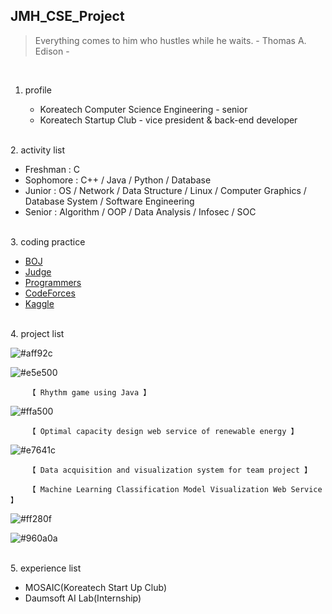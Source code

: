 ## JMH_CSE_Project

> Everything comes to him who hustles while he waits. - Thomas A. Edison -
<br/>

1. profile

   + Koreatech Computer Science Engineering - senior
   + Koreatech Startup Club - vice president & back-end developer
<br/>
2. activity list

   + Freshman : C
   + Sophomore : C++ / Java / Python / Database
   + Junior : OS / Network / Data Structure / Linux / Computer Graphics / Database System / Software Engineering
   + Senior : Algorithm / OOP / Data Analysis / Infosec  / SOC
<br/>
3. coding practice

   + [BOJ](https://www.acmicpc.net/)
   + [Judge](https://judge.koreatech.ac.kr/)
   + [Programmers](https://programmers.co.kr/)
   + [CodeForces](https://codeforces.com/)
   + [Kaggle](https://www.kaggle.com/)
<br/>
4. project list
  
   ![#aff92c](https://placehold.it/15/aff92c/000000?text=+)
   
   ![#e5e500](https://placehold.it/15/e5e500/000000?text=+)
   
        【 Rhythm game using Java 】
   
   ![#ffa500](https://placehold.it/15/ffa500/000000?text=+)
   
        【 Optimal capacity design web service of renewable energy 】
   
   ![#e7641c](https://placehold.it/15/e7641c/000000?text=+)
   
        【 Data acquisition and visualization system for team project 】
        
        【 Machine Learning Classification Model Visualization Web Service 】
   
   ![#ff280f](https://placehold.it/15/ff280f/000000?text=+)
   
   ![#960a0a](https://placehold.it/15/960a0a/000000?text=+)
   
<br/>
5. experience list

   + MOSAIC(Koreatech Start Up Club)
   + Daumsoft AI Lab(Internship)